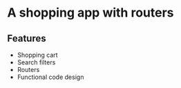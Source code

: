 # A shopping app with routers
## Features
- Shopping cart
- Search filters
- Routers
- Functional code design
